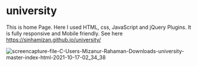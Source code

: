 # university

This is home Page. Here I used HTML, css, JavaScript and jQuery Plugins. It is fully responsive and Mobile friendly. See here
https://sinhamizan.github.io/university/

![screencapture-file-C-Users-Mizanur-Rahaman-Downloads-university-master-index-html-2021-10-17-02_34_38](https://user-images.githubusercontent.com/26348416/137601129-2ea7f649-bbba-4a86-a3b7-def71ca8e06d.png)
